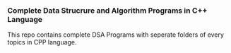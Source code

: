 ### Complete Data Strucrure and Algorithm Programs in C++ Language
This repo contains complete DSA Programs with seperate folders of every topics in CPP language.


